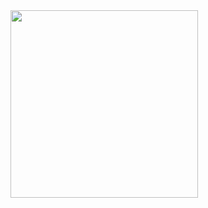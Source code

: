 

<img width="300" src="https://user-images.githubusercontent.com/26485327/77221295-77062280-6b83-11ea-9f53-ec7a83c78d61.gif">
